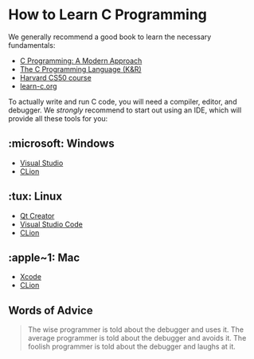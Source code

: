 # How to Learn C Programming

We generally recommend a good book to learn the necessary fundamentals:
- [C Programming: A Modern Approach](http://knking.com/books/c2/)
- [The C Programming Language (K&R)](https://www.pearson.com/en-us/subject-catalog/p/c-programming-language/P200000000368/9780131103627)
- [Harvard CS50 course](http://cs50.edx.org/)
- [learn-c.org](https://www.learn-c.org/)

To actually write and run C code, you will need a compiler, editor, and debugger.
We *strongly* recommend to start out using an IDE, which will provide all these tools for you:

<!-- inline -->
## :microsoft: Windows
- [Visual Studio](https://discord.com/channels/331718482485837825/1165492293810257920/1165493161242673172)
- [CLion](https://www.jetbrains.com/clion/)

<!-- inline -->
## :tux: Linux
- [Qt Creator](https://www.qt.io/product/development-tools)
- [Visual Studio Code](https://code.visualstudio.com/docs/cpp/config-linux)
- [CLion](https://www.jetbrains.com/clion/)

<!-- inline -->
## :apple~1: Mac
- [Xcode](https://developer.apple.com/xcode/)
- [CLion](https://www.jetbrains.com/clion/)

## Words of Advice
> The wise programmer is told about the debugger and uses it.
> The average programmer is told about the debugger and avoids it.
> The foolish programmer is told about the debugger and laughs at it.

